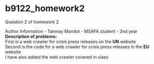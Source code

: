 # b9122_homework2
Question 2 of homework 2

Author Information - Tanmay Mandot - MSAFA student - 2nd year  
**Description of problems:**  
First is a web crawler for crisis press releases on the **UN** website  
Second is the code for a web crawler for crisis press releases in the **EU** website  
I have also added the web crawler covered in class
